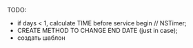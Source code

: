 TODO:
 - if days < 1, calculate TIME before service begin // NSTimer;
 - CREATE METHOD TO CHANGE END DATE (just in case);
 - создать шаблон 
